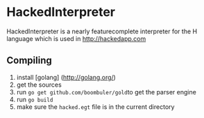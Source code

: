 # HackedInterpreter

HackedInterpreter is a nearly featurecomplete interpreter for the H language which is used in http://hackedapp.com

## Compiling
1. install [golang] (http://golang.org/)
2. get the sources 
3. run `go get github.com/boombuler/gold`to get the parser engine
4. run `go build`
5. make sure the `hacked.egt` file is in the current directory
